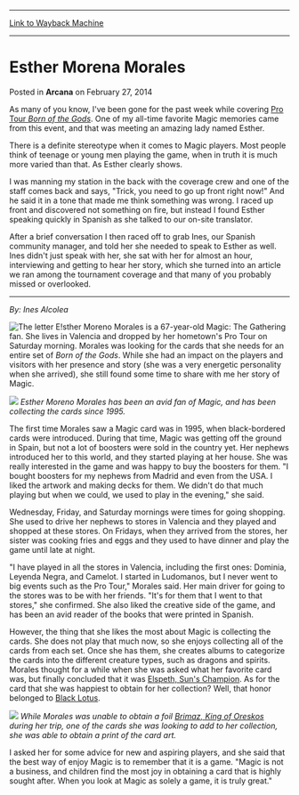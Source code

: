 
---
[Link to Wayback Machine](https://web.archive.org/web/20211025100921/https://magic.wizards.com/en/articles/archive/arcana/esther-morena-morales-2014-02-27)

[_metadata_:description]:- "As many of you know, I've been gone for the past week while covering Pro Tour Born of the Gods. One of my all-time favorite Magic memories came from this event, and that was meeting an amazing lady named Esther. There is a definite stereotype when it comes to Magic players. Most people think of teenage or young men playing the game, when in truth it is much more varied than"
[_metadata_:generator]:- "Drupal 7 (http://drupal.org)"
[_metadata_:node]:- "155501"
[_metadata_:publish_date]:- "2014-02-27"
[_metadata_:source]:- "div-main-content"
[_metadata_:title]:- "Esther Morena Morales"
[_metadata_:wayback_capture_timestamp]:- "2021-10-25 10:09:21"
[_metadata_:wayback_raw_url]:- "https://web.archive.org/web/20211025100921id_/https://magic.wizards.com/en/articles/archive/arcana/esther-morena-morales-2014-02-27"
[_metadata_:wayback_url]:- "https://magic.wizards.com/en/articles/archive/arcana/esther-morena-morales-2014-02-27"
---


Esther Morena Morales
=====================



 Posted in **Arcana**
 on February 27, 2014 










As many of you know, I've been gone for the past week while covering [Pro Tour *Born of the Gods*](http://archive.wizards.com/magic/magazine/article.aspx?x=mtg/daily/eventcoverage/ptbng14/welcome). One of my all-time favorite Magic memories came from this event, and that was meeting an amazing lady named Esther.


There is a definite stereotype when it comes to Magic players. Most people think of teenage or young men playing the game, when in truth it is much more varied than that. As Esther clearly shows.


I was manning my station in the back with the coverage crew and one of the staff comes back and says, "Trick, you need to go up front right now!" And he said it in a tone that made me think something was wrong. I raced up front and discovered not something on fire, but instead I found Esther speaking quickly in Spanish as she talked to our on-site translator.


After a brief conversation I then raced off to grab Ines, our Spanish community manager, and told her she needed to speak to Esther as well. Ines didn't just speak with her, she sat with her for almost an hour, interviewing and getting to hear her story, which she turned into an article we ran among the tournament coverage and that many of you probably missed or overlooked.




---


*By: Ines Alcolea*


![The letter E!](https://web.archive.org/web/20151105184415im_/http://archive.wizards.com/magic/images/dropcap_E.jpg)sther Moreno Morales is a 67-year-old Magic: The Gathering fan. She lives in Valencia and dropped by her hometown's Pro Tour on Saturday morning. Morales was looking for the cards that she needs for an entire set of *Born of the Gods*. While she had an impact on the players and visitors with her presence and story (she was a very energetic personality when she arrived), she still found some time to share with me her story of Magic.


![](https://media.wizards.com/legacy/mtg/images/daily/events/ptbng14/morales_feature.jpg)
*Esther Moreno Morales has been an avid fan of Magic, and has been collecting the cards since 1995.* 

The first time Morales saw a Magic card was in 1995, when black-bordered cards were introduced. During that time, Magic was getting off the ground in Spain, but not a lot of boosters were sold in the country yet. Her nephews introduced her to this world, and they started playing at her house. She was really interested in the game and was happy to buy the boosters for them. "I bought boosters for my nephews from Madrid and even from the USA. I liked the artwork and making decks for them. We didn't do that much playing but when we could, we used to play in the evening," she said.


Wednesday, Friday, and Saturday mornings were times for going shopping. She used to drive her nephews to stores in Valencia and they played and shopped at these stores. On Fridays, when they arrived from the stores, her sister was cooking fries and eggs and they used to have dinner and play the game until late at night.


"I have played in all the stores in Valencia, including the first ones: Dominia, Leyenda Negra, and Camelot. I started in Ludomanos, but I never went to big events such as the Pro Tour," Morales said. Her main driver for going to the stores was to be with her friends. "It's for them that I went to that stores," she confirmed. She also liked the creative side of the game, and has been an avid reader of the books that were printed in Spanish.


However, the thing that she likes the most about Magic is collecting the cards. She does not play that much now, so she enjoys collecting all of the cards from each set. Once she has them, she creates albums to categorize the cards into the different creature types, such as dragons and spirits. Morales thought for a while when she was asked what her favorite card was, but finally concluded that it was [Elspeth, Sun's Champion](https://gatherer.wizards.com/Pages/Card/Details.aspx?name=Elspeth%2C+Sun%27s+Champion). As for the card that she was happiest to obtain for her collection? Well, that honor belonged to [Black Lotus](https://gatherer.wizards.com/Pages/Card/Details.aspx?name=Black+Lotus).


![](https://media.wizards.com/legacy/mtg/images/daily/events/ptbng14/morales_brimaz.jpg)
*While Morales was unable to obtain a foil* [*Brimaz, King of Oreskos*](https://gatherer.wizards.com/Pages/Card/Details.aspx?name=Brimaz%2C+King+of+Oreskos) *during her trip, one of the cards she was looking to add to her collection, she was able to obtain a print of the card art.* 

I asked her for some advice for new and aspiring players, and she said that the best way of enjoy Magic is to remember that it is a game. "Magic is not a business, and children find the most joy in obtaining a card that is highly sought after. When you look at Magic as solely a game, it is truly great."







